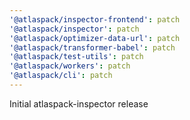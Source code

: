 ```yaml
---
'@atlaspack/inspector-frontend': patch
'@atlaspack/inspector': patch
'@atlaspack/optimizer-data-url': patch
'@atlaspack/transformer-babel': patch
'@atlaspack/test-utils': patch
'@atlaspack/workers': patch
'@atlaspack/cli': patch
---
```


Initial atlaspack-inspector release

